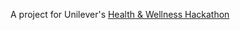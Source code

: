 A project for Unilever's [Health & Wellness Hackathon](http://heartagehackathon-srch.eventbrite.co.uk)

